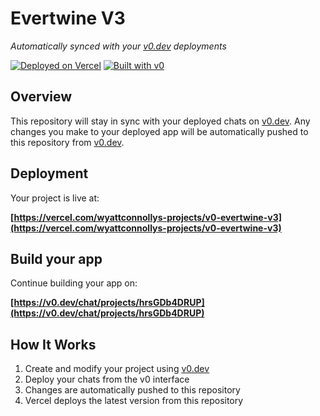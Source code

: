 # Evertwine V3

*Automatically synced with your [v0.dev](https://v0.dev) deployments*

[![Deployed on Vercel](https://img.shields.io/badge/Deployed%20on-Vercel-black?style=for-the-badge&logo=vercel)](https://vercel.com/wyattconnollys-projects/v0-evertwine-v3)
[![Built with v0](https://img.shields.io/badge/Built%20with-v0.dev-black?style=for-the-badge)](https://v0.dev/chat/projects/hrsGDb4DRUP)

## Overview

This repository will stay in sync with your deployed chats on [v0.dev](https://v0.dev).
Any changes you make to your deployed app will be automatically pushed to this repository from [v0.dev](https://v0.dev).

## Deployment

Your project is live at:

**[https://vercel.com/wyattconnollys-projects/v0-evertwine-v3](https://vercel.com/wyattconnollys-projects/v0-evertwine-v3)**

## Build your app

Continue building your app on:

**[https://v0.dev/chat/projects/hrsGDb4DRUP](https://v0.dev/chat/projects/hrsGDb4DRUP)**

## How It Works

1. Create and modify your project using [v0.dev](https://v0.dev)
2. Deploy your chats from the v0 interface
3. Changes are automatically pushed to this repository
4. Vercel deploys the latest version from this repository
